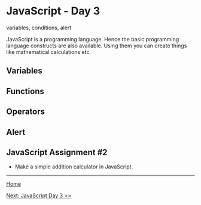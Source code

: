 # JavaScript - Day 3

variables, conditions, alert

JavaScript is a programming language. Hence the basic programming language constructs are also available. Using them you can create things like mathematical calculations etc. 

## Variables

## Functions

## Operators

## Alert


## JavaScript Assignment #2

- Make a simple addition calculator in JavaScript.

---

[Home](../README.md)

[Next: JavaScript Day 3 >>](03-js-day-03.md)
